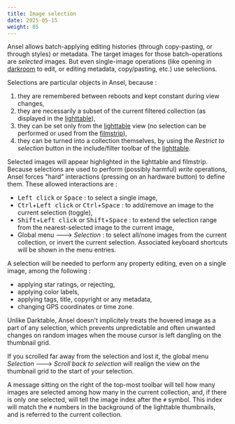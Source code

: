 ```yaml
---
title: Image selection
date: 2025-05-15
weight: 05
---
```


Ansel allows batch-applying editing histories (through copy-pasting, or through styles) or metadata. The target images for those batch-operations are _selected_ images. But even single-image operations (like opening in [darkroom](../views/darkroom/_index.md) to edit, or editing metadata, copy/pasting, etc.) use selections.

Selections are particular objects in Ansel, because :

1. they are remembered between reboots and kept constant during view changes,
2. they are necessarily a subset of the current filtered collection (as displayed in the [lighttable](../views/lighttable/)),
3. they can be set only from the [lighttable](../views/lighttable/) view (no selection can be performed or used from the [filmstrip](../views/toolboxes/filmstrip.md)),
4. they can be turned into a collection themselves, by using the _Restrict to selection_ button in the include/filter toolbar of the [lighttable](../views/lighttable/).

Selected images will appear highlighted in the lighttable and filmstrip. Because selections are used to perform (possibly harmful) _write_ operations, Ansel forces "hard" interactions (pressing on an hardware button) to define them. These allowed interactions are :

- <kbd>Left click</kbd> or <kbd>Space</kbd> : to select a single image,
- <kbd>Ctrl</kbd>+<kbd>Left click</kbd> or <kbd>Ctrl</kbd>+<kbd>Space</kbd> : to add/remove an image to the current selection (toggle),
- <kbd>Shift</kbd>+<kbd>Left click</kbd> or <kbd>Shift</kbd>+<kbd>Space</kbd> : to extend the selection range from the nearest-selected image to the current image,
- Global menu 🡒 _Selection_ : to select all/none images from the current collection, or invert the current selection. Associated keyboard shortcuts will be shown in the menu entries.

A selection will be needed to perform any property editing, even on a single image, among the following :

- applying star ratings, or rejecting,
- applying color labels,
- applying tags, title, copyright or any metadata,
- changing GPS coordinates or time zone.

Unlike Darktable, Ansel doesn't implicitely treats the hovered image as a part of any selection, which prevents unpredictable and often unwanted changes on random images when the mouse cursor is left dangling on the thumbnail grid.

If you scrolled far away from the selection and lost it, the global menu _Selection_ 🡒 _Scroll back to selection_ will realign the view on the thumbnail grid to the start of your selection.

A message sitting on the right of the top-most toolbar will tell how many images are selected among how many in the current collection, and, if there is only one selected, will tell the image index after the `#` symbol. This index will match the `#` numbers in the background of the lighttable thumbnails, and is referred to the current collection.
